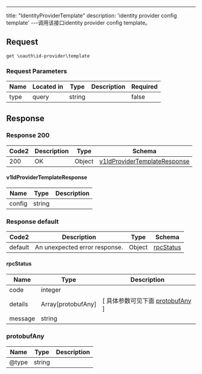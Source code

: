 ---
title: "IdentityProviderTemplate"
description: 'identity provider config template'
---调用该接口identity provider config template。



## Request


```
get \oauth\id-provider\template
```

###  Request Parameters

| Name | Located in | Type | Description |  Required |
| ---- | ---------- | ----------- | ----------- |  ---- |
| type | query | string |  |  false |

## Response

### Response  200 
| Code2 | Description | Type | Schema |
| ---- | ----------- | ------ | ------ |
| 200 | OK | Object | [v1IdProviderTemplateResponse](#v1IdProviderTemplateResponse) |

#### v1IdProviderTemplateResponse

| Name | Type | Description | 
| ---- | ---- | ----------- |     
| config | string |  |   



### Response  default 
| Code2 | Description | Type | Schema |
| ---- | ----------- | ------ | ------ |
| default | An unexpected error response. | Object | [rpcStatus](#rpcStatus) |

#### rpcStatus

| Name | Type | Description | 
| ---- | ---- | ----------- |     
| code | integer |  |          
| details | Array[protobufAny] |  [ 具体参数可见下面 [protobufAny](#protobufAny) ] |       
| message | string |  |   

### protobufAny
| Name | Type | Description | 
| ---- | ---- | ----------- |     
| @type | string |  |   



